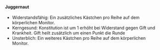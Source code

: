#### Juggernaut

* Widerstandsfähig: Ein zusätzliches Kästchen pro Reihe auf dem körperlichen Monitor.
* Kerngesund: Konstitution ist um 1 erhöht bei Widerstand gegen Gift und Krankheit. Gift heilt zusätzlich
um einen Punkt die Runde
* Unsterblich: Ein weiteres Kästchen pro Reihe auf dem körperlichen Monitor.
